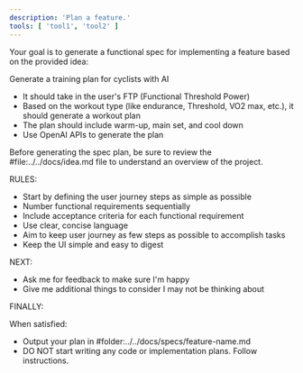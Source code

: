 ```yaml
---
description: 'Plan a feature.'
tools: [ 'tool1', 'tool2' ]
---
```



Your goal is to generate a functional spec for implementing a feature based on the provided idea:

<idea>
Generate a training plan for cyclists with AI

- It should take in the user's FTP (Functional Threshold Power)
- Based on the workout type (like endurance, Threshold, VO2 max, etc.), it should generate a workout plan
- The plan should include warm-up, main set, and cool down
- Use OpenAI APIs to generate the plan
</idea>

Before generating the spec plan, be sure to review the #file:../../docs/idea.md file to understand an overview of the project.

RULES:
- Start by defining the user journey steps as simple as possible
- Number functional requirements sequentially
- Include acceptance criteria for each functional requirement
- Use clear, concise language
- Aim to keep user journey as few steps as possible to accomplish tasks
- Keep the UI simple and easy to digest

NEXT:

- Ask me for feedback to make sure I'm happy
- Give me additional things to consider I may not be thinking about

FINALLY:

When satisfied:

- Output your plan in #folder:../../docs/specs/feature-name.md
- DO NOT start writing any code or implementation plans. Follow instructions.